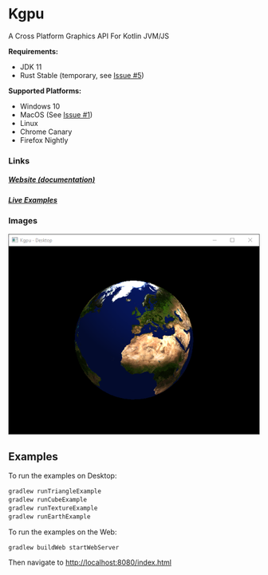 # Kgpu
A Cross Platform Graphics API For Kotlin JVM/JS
 
 __Requirements:__
 - JDK 11 
 - Rust Stable (temporary, see [Issue #5](https://github.com/kgpu/kgpu/issues/5))
 
 __Supported Platforms:__
- Windows 10 
- MacOS (See [Issue #1](https://github.com/kgpu/kgpu/issues/1))
- Linux
- Chrome Canary
- Firefox Nightly

### Links

##### [Website (documentation)](https://kgpu.github.io/kgpu)
##### [Live Examples](https://kgpu.github.io/kgpu/examples/index.html)

### Images
![Earth Example](docs/src/images/earth.png)

## Examples
To run the examples on Desktop: 
```bash
gradlew runTriangleExample
gradlew runCubeExample
gradlew runTextureExample
gradlew runEarthExample
```

To run the examples on the Web:
```
gradlew buildWeb startWebServer
```
Then navigate to [http://localhost:8080/index.html](http://localhost:8080/index.html)